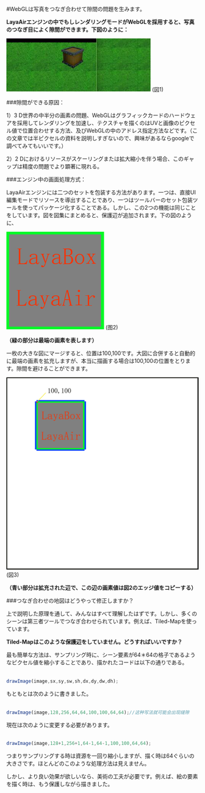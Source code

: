 #WebGLは写真をつなぎ合わせて隙間の問題を生みます。

**LayaAirエンジンの中でもしレンダリングモードがWebGLを採用すると、写真のつなぎ目によく隙間ができます。下図のように：**

![1](img/1.png)
(図1)

###隙間ができる原因：

1）3 D世界の中半分の画素の問題、WebGLはグラフィックカードのハードウェアを採用してレンダリングを加速し、テクスチャを描くのはUVと画像のピクセル値で位置合わせする方法、及びWebGLの中のアドレス指定方法などです。（この文章では半ピクセルの資料を説明しすぎないので、興味があるならgoogleで調べてみてもいいです。）

2）2 Dにおけるリソースがスケーリングまたは拡大縮小を伴う場合、このギャップは精度の問題でより顕著に現れる。

###エンジン中の画面処理方式：

LayaAirエンジンには二つのセットを包装する方法があります。一つは、直接UI編集モードでリソースを導出することであり、一つはツールバーのセット包装ツールを使ってパッケージ化することである。しかし、この2つの機能は同じことをしています。図を図集にまとめると、保護辺が追加されます。下の図のように、

![2](img/2.png)
(图2)


**（緑の部分は最端の画素を表します）**

一枚の大きな図にマージすると、位置は100,100です。大図に合併すると自動的に最端の画素を拡充しますが、本当に描画する場合は100,100の位置をとります。隙間を避けることができます。

![3](img/3.png)
(図3)

**（青い部分は拡充された辺で、この辺の画素値は図2のエッジ値をコピーする）**

###つなぎ合わせの地図はどうやって修正しますか？

上で説明した原理を通して、みんなはすべて理解したはずです。しかし、多くのシーンは第三者ツールでつなぎ合わせられています。例えば、Tiled-Mapを使っています。

**Tiled-Mapはこのような保護辺をしていません。どうすればいいですか？**

最も簡単な方法は、サンプリング時に、シーン要素が64＊64の格子であるようなピクセル値を縮小することであり、描かれたコードは以下の通りである。


```typescript

drawImage(image,sx,sy,sw,sh,dx,dy,dw,dh);
```


もともとは次のように書きました。


```typescript

drawImage(image,128,256,64,64,100,100,64,64);//这种写法就可能会出现缝隙
```


現在は次のように変更する必要があります。


```typescript

drawImage(image,128+1,256+1,64-1,64-1,100,100,64,64);
```


つまりサンプリングする時は資源を一回り縮小しますが、描く時は64ぐらいの大きさです。ほとんどのこのような処理方法は見えません。

しかし、より良い効果が欲しいなら、美術の工夫が必要です。例えば、絵の要素を描く時は、もう保護しながら描きました。









